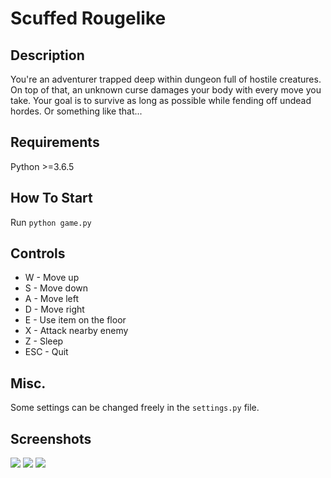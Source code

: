 # Scuffed Rougelike

## Description

You're an adventurer trapped deep within dungeon full of hostile creatures. On top of that, an unknown curse damages your body with every move you take. Your goal is to survive as long as possible while fending off undead hordes. Or something like that...

## Requirements

Python >=3.6.5

## How To Start

Run `python game.py`

## Controls

- W - Move up
- S - Move down
- A - Move left
- D - Move right
- E - Use item on the floor
- X - Attack nearby enemy
- Z - Sleep
- ESC - Quit

## Misc.

Some settings can be changed freely in the `settings.py` file.

## Screenshots

![](https://i.imgur.com/IhCylJZ.png)
![](https://i.imgur.com/DvzJabG.png)
![](https://i.imgur.com/s1ngnYS.png)
